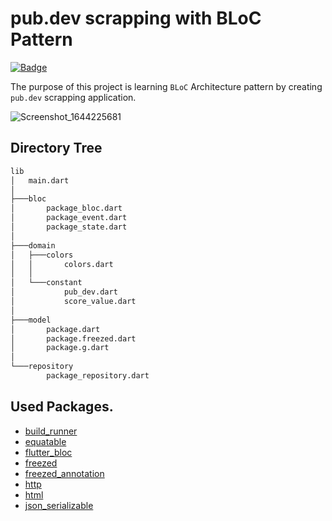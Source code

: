 # pub.dev scrapping with BLoC Pattern

[![Badge](https://img.shields.io/badge/GitHub%20Blog-Click-yellow)](https://petabyte.studio/posts/learn-bloc-like-eating-cake/)

The purpose of this project is learning `BLoC` Architecture pattern by creating `pub.dev` scrapping application.

![Screenshot_1644225681](https://user-images.githubusercontent.com/4322099/154806248-3462848a-cd90-49c3-957b-3c85bf2919d8.png)

## Directory Tree

```bash
lib
│   main.dart
│
├───bloc
│       package_bloc.dart
│       package_event.dart
│       package_state.dart
│
├───domain
│   ├───colors
│   │       colors.dart
│   │
│   └───constant
│           pub_dev.dart
│           score_value.dart
│
├───model
│       package.dart
│       package.freezed.dart
│       package.g.dart
│
└───repository
        package_repository.dart
```

## Used Packages.

- [build_runner](https://pub.dev/packages/build_runner)
- [equatable](https://pub.dev/packages/equatable)
- [flutter_bloc](https://pub.dev/packages/flutter_bloc)
- [freezed](https://pub.dev/packages/freezed)
- [freezed_annotation](https://pub.dev/packages/freezed_annotation)
- [http](https://pub.dev/packages/http)
- [html](https://pub.dev/packages/html)
- [json_serializable](https://pub.dev/packages/json_serializable)
